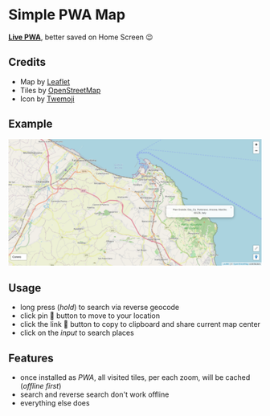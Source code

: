 # Simple PWA Map

**[Live PWA](https://webreflection.github.io/map/)**, better saved on Home Screen 😉

## Credits

  * Map by [Leaflet](https://leafletjs.com/)
  * Tiles by [OpenStreetMap](https://www.openstreetmap.org/copyright)
  * Icon by [Twemoji](https://twemoji.twitter.com/)

## Example

![Map Example](./img/preview.jpg)

## Usage

  * long press (*hold*) to search via reverse geocode
  * click pin 📍 button to move to your location
  * click the link 🔗 button to copy to clipboard and share current map center
  * click on the *input* to search places

## Features

  * once installed as *PWA*, all visited tiles, per each zoom, will be cached (*offline first*)
  * search and reverse search don't work offline
  * everything else does
